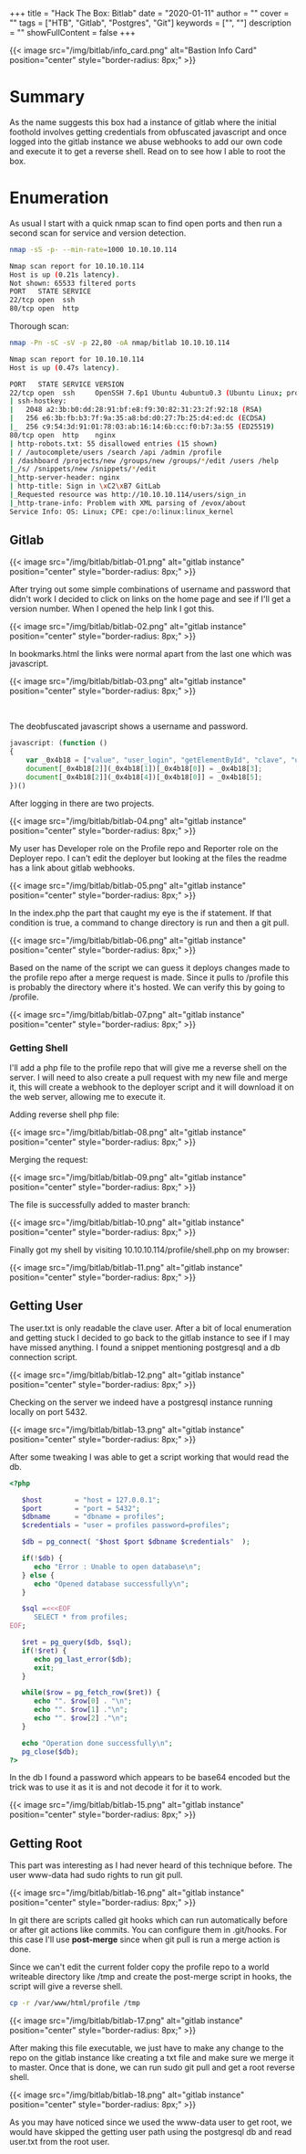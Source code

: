 +++
title = "Hack The Box: Bitlab"
date = "2020-01-11"
author = ""
cover = ""
tags = ["HTB", "Gitlab", "Postgres", "Git"]
keywords = ["", ""]
description = ""
showFullContent = false
+++
<!--more-->
{{< image src="/img/bitlab/info_card.png" alt="Bastion Info Card" position="center" style="border-radius: 8px;" >}}

# Summary

As the name suggests this box had a instance of gitlab where the initial foothold involves getting credentials from obfuscated javascript and once logged into the gitlab instance we abuse webhooks to add our own code and execute it to get a reverse shell. Read on to see how I able to root the box.

# Enumeration

As usual I start with a quick nmap scan to find open ports and then run a second scan for service and version detection. 

```sh
nmap -sS -p- --min-rate=1000 10.10.10.114

Nmap scan report for 10.10.10.114
Host is up (0.21s latency).
Not shown: 65533 filtered ports
PORT   STATE SERVICE
22/tcp open  ssh
80/tcp open  http
```

Thorough scan:

```sh
nmap -Pn -sC -sV -p 22,80 -oA nmap/bitlab 10.10.10.114

Nmap scan report for 10.10.10.114
Host is up (0.47s latency).

PORT   STATE SERVICE VERSION
22/tcp open  ssh     OpenSSH 7.6p1 Ubuntu 4ubuntu0.3 (Ubuntu Linux; protocol 2.0)
| ssh-hostkey:
|   2048 a2:3b:b0:dd:28:91:bf:e8:f9:30:82:31:23:2f:92:18 (RSA)
|   256 e6:3b:fb:b3:7f:9a:35:a8:bd:d0:27:7b:25:d4:ed:dc (ECDSA)
|_  256 c9:54:3d:91:01:78:03:ab:16:14:6b:cc:f0:b7:3a:55 (ED25519)
80/tcp open  http    nginx
| http-robots.txt: 55 disallowed entries (15 shown)
| / /autocomplete/users /search /api /admin /profile
| /dashboard /projects/new /groups/new /groups/*/edit /users /help
|_/s/ /snippets/new /snippets/*/edit
|_http-server-header: nginx
| http-title: Sign in \xC2\xB7 GitLab
|_Requested resource was http://10.10.10.114/users/sign_in
|_http-trane-info: Problem with XML parsing of /evox/about
Service Info: OS: Linux; CPE: cpe:/o:linux:linux_kernel
```

## Gitlab

{{< image src="/img/bitlab/bitlab-01.png" alt="gitlab instance" position="center" style="border-radius: 8px;" >}}

After trying out some simple combinations of username and password that didn't work I decided to click on links on the home page and see if I'll get a version number. When I opened the help link I got this.

{{< image src="/img/bitlab/bitlab-02.png" alt="gitlab instance" position="center" style="border-radius: 8px;" >}}

In bookmarks.html the links were normal apart from the last one which was javascript.

{{< image src="/img/bitlab/bitlab-03.png" alt="gitlab instance" position="center" style="border-radius: 8px;" >}}

<br>

The deobfuscated javascript shows a username and password.

```js
javascript: (function ()
{
	var _0x4b18 = ["value", "user_login", "getElementById", "clave", "user_password", "11des0081x"];
	document[_0x4b18[2]](_0x4b18[1])[_0x4b18[0]] = _0x4b18[3];
	document[_0x4b18[2]](_0x4b18[4])[_0x4b18[0]] = _0x4b18[5];
})()
```
After logging in there are two projects.

{{< image src="/img/bitlab/bitlab-04.png" alt="gitlab instance" position="center" style="border-radius: 8px;" >}}

My user has Developer role on the Profile repo and Reporter role on the Deployer repo. I can't edit the deployer but looking at the files the readme has a link about gitlab webhooks. 

{{< image src="/img/bitlab/bitlab-05.png" alt="gitlab instance" position="center" style="border-radius: 8px;" >}}

In the index.php the part that caught my eye is the if statement. If that condition is true, a command to change directory is run and then a git pull.
 

{{< image src="/img/bitlab/bitlab-06.png" alt="gitlab instance" position="center" style="border-radius: 8px;" >}}

Based on the name of the script we can guess it deploys changes made to the profile repo after a merge request is made. Since it pulls to /profile this is probably the directory where it's hosted. We can verify this by going to /profile.


{{< image src="/img/bitlab/bitlab-07.png" alt="gitlab instance" position="center" style="border-radius: 8px;" >}}

### Getting Shell

I'll add a php file to the profile repo that will give me a reverse shell on the server. I will need to also create a pull request with my new file and merge it, this will create a webhook to the deployer script and it will download it on the web server, allowing me to execute it.

Adding reverse shell php file:

{{< image src="/img/bitlab/bitlab-08.png" alt="gitlab instance" position="center" style="border-radius: 8px;" >}}

Merging the request:

{{< image src="/img/bitlab/bitlab-09.png" alt="gitlab instance" position="center" style="border-radius: 8px;" >}}

The file is successfully added to master branch:

{{< image src="/img/bitlab/bitlab-10.png" alt="gitlab instance" position="center" style="border-radius: 8px;" >}}

Finally got my shell by visiting 10.10.10.114/profile/shell.php on my browser:

{{< image src="/img/bitlab/bitlab-11.png" alt="gitlab instance" position="center" style="border-radius: 8px;" >}}

## Getting User

The user.txt is only readable the clave user. After a bit of local enumeration and getting stuck I decided to go back to the gitlab instance to see if I may have missed anything. I found a snippet mentioning postgresql and a db connection script.

{{< image src="/img/bitlab/bitlab-12.png" alt="gitlab instance" position="center" style="border-radius: 8px;" >}}

Checking on the server we indeed have a postgresql instance running locally on port 5432.

{{< image src="/img/bitlab/bitlab-13.png" alt="gitlab instance" position="center" style="border-radius: 8px;" >}}

After some tweaking I was able to get a script working that would read the db.

```php
<?php

   $host        = "host = 127.0.0.1";
   $port        = "port = 5432";
   $dbname      = "dbname = profiles";
   $credentials = "user = profiles password=profiles";

   $db = pg_connect( "$host $port $dbname $credentials"  );

   if(!$db) {
      echo "Error : Unable to open database\n";
   } else {
      echo "Opened database successfully\n";
   }

   $sql =<<<EOF
      SELECT * from profiles;
EOF;

   $ret = pg_query($db, $sql);
   if(!$ret) {
      echo pg_last_error($db);
      exit;
   }

   while($row = pg_fetch_row($ret)) {
      echo "". $row[0] . "\n";
      echo "". $row[1] ."\n";
      echo "". $row[2] ."\n";
   }

   echo "Operation done successfully\n";
   pg_close($db);
?>
```

In the db I found a password which appears to be base64 encoded but the trick was to use it as it is and not decode it for it to work.

{{< image src="/img/bitlab/bitlab-15.png" alt="gitlab instance" position="center" style="border-radius: 8px;" >}}

## Getting Root

This part was interesting as I had never heard of this technique before. The user www-data had sudo rights to run git pull.

{{< image src="/img/bitlab/bitlab-16.png" alt="gitlab instance" position="center" style="border-radius: 8px;" >}}

In git there are scripts called git hooks which can run automatically before or after git actions like commits. You can configure them in .git/hooks. For this case I'll use **post-merge** since when git pull is run a merge action is done. 

Since we can't edit the current folder copy the profile repo to a world writeable directory like /tmp and create the post-merge script in hooks, the script will give a reverse shell.

```sh
cp -r /var/www/html/profile /tmp
```

{{< image src="/img/bitlab/bitlab-17.png" alt="gitlab instance" position="center" style="border-radius: 8px;" >}}

After making this file executable, we just have to make any change to the repo on the gitlab instance like creating a txt file and make sure we merge it to master. Once that is done, we can run sudo git pull and get a root reverse shell.

{{< image src="/img/bitlab/bitlab-18.png" alt="gitlab instance" position="center" style="border-radius: 8px;" >}}

As you may have noticed since we used the www-data user to get root, we would have skipped the getting user path using the postgresql db and read user.txt from the root user. 


